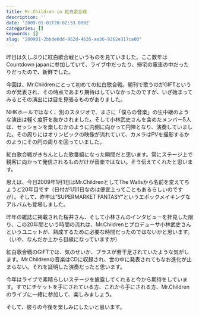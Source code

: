 ```yaml
---
title: Mr.Children in 紅白歌合戦
description: ''
date: '2009-01-01T20:02:33.000Z'
categories: []
keywords: []
slug: "200901-2bbde0dd-952d-4635-aa36-9262e317ca00"
---
```

昨日は久しぶりに紅白歌合戦というものを見ていました。ここ数年はCountdown japanに参加していて、ライブ中だったり、帰宅の電車の中だったりだったので、新鮮でした。

今回は、Mr.Childrenにとって初めての紅白歌合戦。朝刊で歌うのがGIFTというのが発表され、その時点であまり期待はしていなかったのですが、いざ始まってみるとその演出には目を見張るものがありました。

NHKホールではなく、別のスタジオで、まさに「僕らの音楽」の生中継のような演出は軽く度肝を抜かされました。そして小林武史さんを含めたメンバー5人は、セッションを楽しむかのように内側に向かって円陣となり、演奏していました。その周りにはオリンピックの映像が流れていて、カメラはPVを撮影するかのようにその円の周りを回っていました。

紅白歌合戦がきちんとした歌番組になった瞬間だと思います。常にステージ上で観客に向かって発信されるものだけが音楽ではない。そう伝えてくれたと思います。

思えば、今日2009年1月1日はMr.ChildrenとしてThe Wallsから名前を変えてちょうど20年目です（日付が1月1日なのは便宜上ってこともあるらしいのですが）。そして、昨年は”SUPERMARKET FANTASY”というエポックメイキングなアルバムも登場しました。

昨年の雑誌に掲載された桜井さん、そして小林さんのインタビューを拝見した限り、この20年間という時間の流れは、Mr.Childrenとプロデューサ小林武史さんというユニットが、熟成するために必要な時間だったのではないかと思います。（いや、なんだか上から目線になっていますが）

紅白歌合戦のGIFTでは、気のせいか、ブラスが若干足されていたような気がします。Mr.Childrenの音楽はCDに収録され、世の中に発表されてもなお進化が止まらない。それを証明した演奏だったと思います。

今年はライブで素晴らしいステージを披露してくれると今から期待をしています。すでにチケットを手にされている方、これから手にされる方、Mr.Childrenのライブに一緒に参加して、楽しみましょう。

そして、彼らの今後を楽しみにしたいと思います。